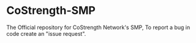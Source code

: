 # CoStrength-SMP
The Official repository for CoStrength Network's SMP,
To report a bug in code create an "issue request".
